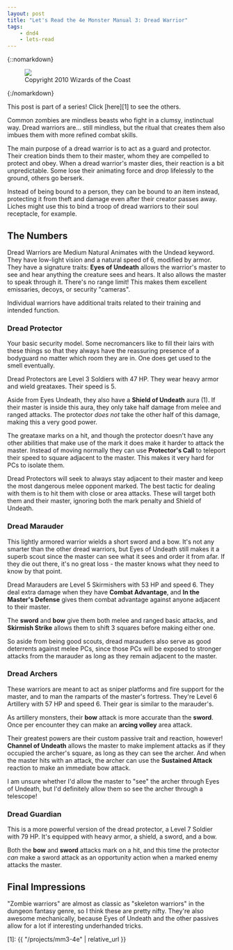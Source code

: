 ```yaml
---
layout: post
title: "Let's Read the 4e Monster Manual 3: Dread Warrior"
tags:
    - dnd4
    - lets-read
---
```


{::nomarkdown}
<figure class="center">
  <img src="{{ "/assets/wir-mm3-4e-dread-warrior.png" | absolute_url }}"/>
  <figcaption>
    Copyright 2010 Wizards of the Coast
  </figcaption>
</figure>
{:/nomarkdown}

This post is part of a series! Click [here][1] to see the others.

Common zombies are mindless beasts who fight in a clumsy, instinctual way. Dread
warriors are... still mindless, but the ritual that creates them also imbues
them with more refined combat skills.

The main purpose of a dread warrior is to act as a guard and protector. Their
creation binds them to their master, whom they are compelled to protect and
obey. When a dread warrior's master dies, their reaction is a bit
unpredictable. Some lose their animating force and drop lifelessly to the
ground, others go berserk.

Instead of being bound to a person, they can be bound to an item instead,
protecting it from theft and damage even after their creator passes away. Liches
might use this to bind a troop of dread warriors to their soul receptacle, for
example.

## The Numbers

Dread Warriors are Medium Natural Animates with the Undead keyword. They have
low-light vision and a natural speed of 6, modified by armor. They have a
signature traits: **Eyes of Undeath** allows the warrior's master to see and
hear anything the creature sees and hears. It also allows the master to speak
through it. There's no range limit! This makes them excellent emissaries,
decoys, or security "cameras".

Individual warriors have additional traits related to their training and
intended function.


### Dread Protector

Your basic security model. Some necromancers like to fill their lairs with these
things so that they always have the reassuring presence of a bodyguard no matter
which room they are in. One does get used to the smell eventually.

Dread Protectors are Level 3 Soldiers with 47 HP. They wear heavy armor and
wield greataxes. Their speed is 5.

Aside from Eyes Undeath, they also have a **Shield of Undeath** aura (1). If
their master is inside this aura, they only take half damage from melee and
ranged attacks. The protector _does not_ take the other half of this damage,
making this a very good power.

The greataxe marks on a hit, and though the protector doesn't have any other
abilities that make use of the mark it does make it harder to attack the
master. Instead of moving normally they can use **Protector's Call** to teleport
their speed to square adjacent to the master. This makes it very hard for PCs to
isolate them.

Dread Protectors will seek to always stay adjacent to their master and keep the
most dangerous melee opponent marked. The best tactic for dealing with them is
to hit them with close or area attacks. These will target both them and their
master, ignoring both the mark penalty and Shield of Undeath.

### Dread Marauder

This lightly armored warrior wields a short sword and a bow. It's not any
smarter than the other dread warriors, but Eyes of Undeath still makes it a
superb scout since the master can see what it sees and order it from afar. If
they die out there, it's no great loss - the master knows what they need to know
by that point.

Dread Marauders are Level 5 Skirmishers with 53 HP and speed 6. They deal extra
damage when they have **Combat Advantage**, and **In the Master's Defense**
gives them combat advantage against anyone adjacent to their master.

The **sword** and **bow** give them both melee and ranged basic attacks, and
**Skirmish Strike** allows them to shift 3 squares before making either one.

So aside from being good scouts, dread marauders also serve as good deterrents
against melee PCs, since those PCs will be exposed to stronger attacks from the
marauder as long as they remain adjacent to the master.

### Dread Archers

These warriors are meant to act as sniper platforms and fire support for the
master, and to man the ramparts of the master's fortress. They're Level 6
Artillery with 57 HP and speed 6. Their gear is similar to the marauder's.

As artillery monsters, their **bow** attack is more accurate than the
**sword**. Once per encounter they can make an **arcing volley** area attack.

Their greatest powers are their custom passive trait and reaction, however!
**Channel of Undeath** allows the master to make implement attacks as if they
occupied the archer's square, as long as they can see the archer. And when the
master hits with an attack, the archer can use the **Sustained Attack** reaction
to make an immediate bow attack.

I am unsure whether I'd allow the master to "see" the archer through Eyes of
Undeath, but I'd definitely allow them so see the archer through a telescope!

### Dread Guardian

This is a more powerful version of the dread protector, a Level 7 Soldier with
79 HP. It's equipped with heavy armor, a shield, a sword, and a bow.

Both the **bow** and **sword** attacks mark on a hit, and this time the
protector _can_ make a sword attack as an opportunity action when a marked enemy
attacks the master.

## Final Impressions

"Zombie warriors" are almost as classic as "skeleton warriors" in the dungeon
fantasy genre, so I think these are pretty nifty. They're also awesome
mechanically, because Eyes of Undeath and the other passives allow for a lot if
interesting underhanded tricks.

[1]: {{ "/projects/mm3-4e" | relative_url }}
